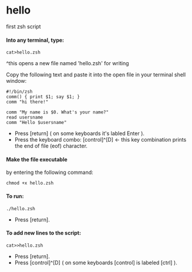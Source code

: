 # hello
first zsh script

#### Into any terminal, type:
```
cat>hello.zsh 
```
^this opens a new file named 'hello.zsh' for writing

Copy the following text and paste it into the open file in your terminal shell window:
```
#!/bin/zsh
comm() { print $1; say $1; }
comm "hi there!"

comm "My name is $0. What's your name?"
read usersname
comm "Hello $usersname"
```
* Press [return] ( on some keyboards it's labled Enter ).
* Press the keyboard combo: [control]^[D] <- this key combination prints the end of file (eof) character.

#### Make the file executable
by entering the following command:
```
chmod +x hello.zsh
```
#### To run:
```
./hello.zsh
```
* Press [return].
#### To add new lines to the script:
```
cat>>hello.zsh
```
* Press [return].
* Press [control]^[D] ( on some keyboards [control] is labeled [ctrl] ).

